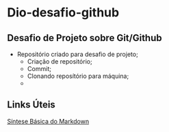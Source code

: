 # Dio-desafio-github
## **Desafio de Projeto sobre Git/Github**

* Repositório criado para desafio de projeto;
  - Criação de repositório;
  - Commit;
  - Clonando reposítório para máquina;
  - 

## **Links Úteis**
[Síntese Básica do Markdown](https://docs.pipz.com/central-de-ajuda/learning-center/guia-basico-de-markdown#open)
